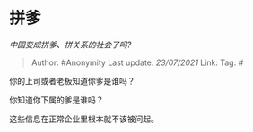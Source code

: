# 拼爹
*中国变成拼爹、拼关系的社会了吗?*

> Author: #Anonymity
> Last update: *23/07/2021*
> Link:
> Tag: #

你的上司或者老板知道你爹是谁吗？

你知道你下属的爹是谁吗？

这些信息在正常企业里根本就不该被问起。
